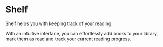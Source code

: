 # Shelf

Shelf helps you with keeping track of your reading. 

With an intuitive interface, you can effortlessly add books to your library, mark them as read and track your current reading progress.
